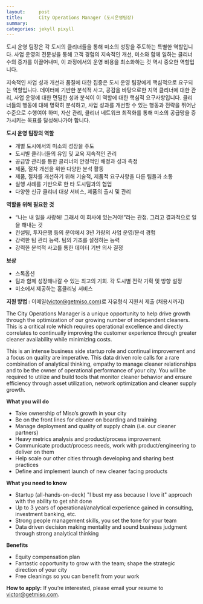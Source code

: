 ```yaml
---
layout:     post
title:      City Operations Manager (도시운영팀장)
summary:    
categories: jekyll pixyll
---
```


도시 운영 팀장은 각 도시의 클리너들을 통해 미소의 성장을 주도하는 특별한 역할입니다. 사업 운영의 전문성을 통해 고객 경험의 지속적인 개선, 미소와 함께 일하는 클리너 수의 증가를 이끌어내며, 이 과정에서의 운영 비용을 최소화하는 것 역시 중요한 역할입니다. 

지속적인 사업 성과 개선과 품질에 대한 집중은 도시 운영 팀장에게 핵심적으로 요구되는 역할입니다. 데이터에 기반한 분석적 사고, 공감을 바탕으로한 지역 클리너에 대한 관리, 사업 운영에 대한 면밀한 성과 분석이 이 역할에 대한 핵심적 요구사항입니다. 클리너들의 행동에 대해 명확히 분석하고, 사업 성과를 개선할 수 있는 행동과 전략을 뛰어난 수준으로 수행여야 하며, 자산 관리, 클리너 네트워크 최적화를 통해 미소의 공급망을 증가시키는 목표를 달성해나가야 합니다.

<strong>도시 운영 팀장의 역할 </strong>
<ul>
	<li>개별 도시에서의 미소의 성장을 주도</li>
	<li>도시별 클리너들의 유입 및 교육 지속적인 관리</li>
	<li>공급망 관리를 통한 클리너의 안정적인 배정과 성과 측정</li>
	<li>제품, 절차 개선을 위한 다양한 분석 활동</li>
	<li>제품, 절차를 개선하기 위해 기술적, 제품적 요구사항을 다른 팀들과 소통</li>
	<li>실행 사례를 기반으로 한 타 도시팀과의 협업</li>
	<li>다양한 신규 클리너 대상 서비스, 제품의 출시 및 관리</li>
</ul>

<strong>역할을 위해 필요한 것</strong>
<ul>
	<li>“나는 내 일을 사랑해! 그래서 이 회사에 있는거야!”라는 관점. 그리고 결과적으로 일을 해내는 것</li>
	<li>컨설팅, 투자은행 등의 분야에서 3년 가량의 사업 운영/분석 경험</li>
	<li>강력한 팀 관리 능력. 팀의 기조를 설정하는 능력</li>
	<li>강력한 분석적 사고를 통한 데이터 기반 의사 결정</li>
</ul>

<strong>보상</strong>
<ul>
	<li>스톡옵션</li>
	<li>팀과 함께 성장해나갈 수 있는 최고의 기회. 각 도시별 전략 기획 및 방향 설정</li>
	<li>미소에서 제공하는 홈클리닝 서비스</li>
</ul>

<strong>지원 방법 :</strong> 이메일(<a href="mailto:victor@getmiso.com">victor@getmiso.com</a>)로 자유형식 지원서 제출 (채용시까지)

The City Operations Manager is a unique opportunity to help drive growth through the optimization of our growing number of independent cleaners. This is a critical role which requires operational excellence and directly correlates to continually improving the customer experience through greater cleaner availability while minimizing costs.

This is an intense business side startup role and continual improvement and a focus on quality are imperative. This data driven role calls for a rare combination of analytical thinking, empathy to manage cleaner relationships and to be the owner of operational performance of your city. You will be required to utilize and build tools that monitor cleaner behavior and ensure efficiency through asset utilization, network optimization and cleaner supply growth.

<strong>What you will do</strong>
<ul>
	<li>Take ownership of Miso’s growth in your city</li>
	<li>Be on the front lines for cleaner on boarding and training</li>
	<li>Manage deployment and quality of supply chain (i.e. our cleaner partners)</li>
	<li>Heavy metrics analysis and product/process improvement</li>
	<li>Communicate product/process needs, work with product/engineering to deliver on them</li>
	<li>Help scale our other cities through developing and sharing best practices</li>
	<li>Define and implement launch of new cleaner facing products</li>
</ul>

<strong>What you need to know</strong>
<ul>
	<li>Startup (all-hands-on-deck) "I bust my ass because I love it" approach with the ability to get shit done</li>
	<li>Up to 3 years of operational/analytical experience gained in consulting, investment banking, etc.</li>
	<li>Strong people management skills, you set the tone for your team</li>
	<li>Data driven decision making mentality and sound business judgment through strong analytical thinking</li>
</ul>

<strong>Benefits</strong>
<ul>
	<li>Equity compensation plan</li>
	<li>Fantastic opportunity to grow with the team; shape the strategic direction of your city</li>
	<li>Free cleanings so you can benefit from your work</li>
</ul>

<strong>How to apply:</strong> If you’re interested, please email your resume to <a href="mailto:victor@getmiso.com">victor@getmiso.com</a>.